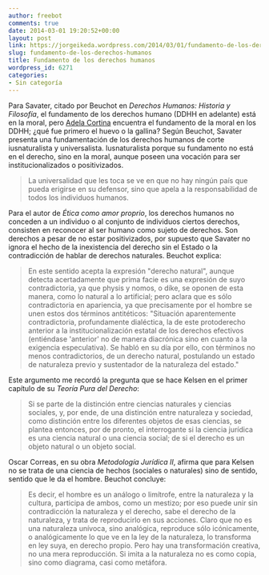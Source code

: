 ```yaml
---
author: freebot
comments: true
date: 2014-03-01 19:20:52+00:00
layout: post
link: https://jorgeikeda.wordpress.com/2014/03/01/fundamento-de-los-derechos-humanos/
slug: fundamento-de-los-derechos-humanos
title: Fundamento de los derechos humanos
wordpress_id: 6271
categories:
- Sin categoría
---
```


Para Savater, citado por Beuchot en _Derechos Humanos: Historia y Filosofía_, el fundamento de los derechos humano (DDHH en adelante) está en la moral, pero [Adela Cortina](http://www.jorgeikeda.com/wordpress/?p=5556) encuentra el fundamento de la moral en los DDHH;  ¿qué fue primero el huevo o la gallina?
Según Beuchot,  Savater presenta una fundamentación de los derechos humanos de corte iusnaturalista y universalista. Iusnaturalista porque su fundamento no está en el derecho, sino en la moral, aunque poseen una vocación para ser institucionalizados o positivizados. 




<blockquote>La universalidad que les toca se ve en que no hay ningún país que pueda erigirse en su defensor, sino que apela a la responsabilidad de todos los individuos humanos.</blockquote>



Para el autor de _Ética como amor proprio_, los derechos humanos no conceden a un individuo o al conjunto de individuos ciertos derechos,  consisten en reconocer al ser humano como sujeto de derechos.  Son derechos a pesar de no estar positivizados, por supuesto que Savater no ignora el hecho de la inexistencia del derecho sin el Estado o la contradicción de hablar de derechos naturales. Beuchot explica:





<blockquote>En este sentido acepta la expresión "derecho natural", aunque detecta acertadamente que prima facie es una expresión de suyo contradictoria, ya que physis y nomos, o díke, se oponen de esta manera, como lo natural a lo artificial; pero aclara que es sólo contradictoria en apariencia, ya que precisamente por el hombre se unen estos dos términos antitéticos: "Situación aparentemente contradictoria, profundamente dialéctica, la de este protoderecho anterior a la institucionalización estatal de los derechos efectivos (entiéndase 'anterior' no de manera diacrónica sino en cuanto a la exigencia especulativa). Se habló en su día por ello, con términos no menos contradictorios, de un derecho natural, postulando un estado de naturaleza previo y sustentador de la naturaleza del estado." </blockquote>



Este argumento me recordó la pregunta que se hace Kelsen en el primer capítulo de su _Teoría Pura del Derecho_:




<blockquote>Si se parte de la distinción entre ciencias naturales y ciencias sociales, y, por ende, de una distinción entre naturaleza y sociedad, como distinción entre los diferentes objetos de esas ciencias, se plantea entonces, por de pronto, el interrogante si la ciencia jurídica es una ciencia natural o una ciencia social; de si el derecho es un objeto natural o un objeto social.</blockquote>



Oscar Correas, en su obra _Metodología Jurídica II_, afirma que para Kelsen  no se trata de una ciencia de hechos (sociales o naturales) sino de sentido, sentido que le da el hombre. 
Beuchot concluye:




<blockquote>Es decir, el hombre es un análogo o limítrofe, entre la naturaleza y la cultura, participa de ambos, como un mestizo; por eso puede unir sin contradicción la naturaleza y el derecho, sabe el derecho de la naturaleza, y trata de reproducirlo en sus acciones. Claro que no es una naturaleza unívoca, sino analógica, reproduce sólo icónicamente, o analógicamente lo que ve en la ley de la naturaleza, lo transforma en ley suya, en derecho propio. Pero hay una transformación creativa, no una mera reproducción. Si imita a la naturaleza no es como copia, sino como diagrama, casi como metáfora. </blockquote>










  

